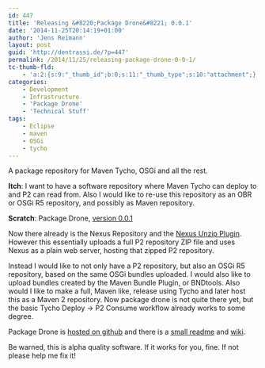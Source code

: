```yaml
---
id: 447
title: 'Releasing &#8220;Package Drone&#8221; 0.0.1'
date: '2014-11-25T20:14:19+01:00'
author: 'Jens Reimann'
layout: post
guid: 'http://dentrassi.de/?p=447'
permalink: /2014/11/25/releasing-package-drone-0-0-1/
tc-thumb-fld:
    - 'a:2:{s:9:"_thumb_id";b:0;s:11:"_thumb_type";s:10:"attachment";}'
categories:
    - Development
    - Infrastructure
    - 'Package Drone'
    - 'Technical Stuff'
tags:
    - Eclipse
    - maven
    - OSGi
    - tycho
---
```


A package repository for Maven Tycho, OSGi and all the rest.

**Itch**: I want to have a software repository where Maven Tycho can deploy to and P2 can read from. Also I would like to re-use this repository as an OBR or OSGi R5 repository, and possibly as Maven repository.

**Scratch**: Package Drone, [version 0.0.1](https://github.com/ctron/package-drone/releases/tag/v0.0.1)

<!-- more -->

Now there already is the Nexus Repository and the [Nexus Unzip Plugin](https://wiki.eclipse.org/Tycho/Nexus_Unzip_Plugin). However this essentially uploads a full P2 repository ZIP file and uses Nexus as a plain web server, hosting that zipped P2 repository.

Instead I would like to not only have a P2 repository, but also an OSGi R5 repository, based on the same OSGi bundles uploaded. I would also like to upload bundles created by the Maven Bundle Plugin, or BNDtools. Also would I like to make a full, Maven like, release using Tycho and later host this as a Maven 2 repository. Now package drone is not quite there yet, but the basic Tycho Deploy -&gt; P2 Consume workflow already works to some degree.

Package Drone is [hosted on github](https://github.com/ctron/package-drone) and there is a [small readme](https://github.com/ctron/package-drone/blob/master/README.md) and [wiki](https://github.com/ctron/package-drone/wiki).

Be warned, this is alpha quality software. If it works for you, fine. If not please help me fix it!

